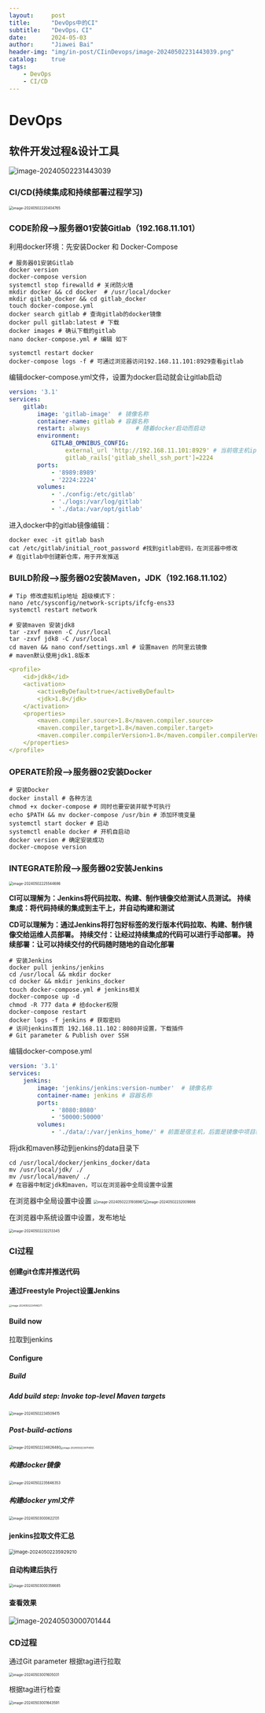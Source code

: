 ```yaml
---
layout:     post
title:      "DevOps中的CI"
subtitle:   "DevOps，CI"
date:       2024-05-03
author:     "Jiawei Bai"
header-img: "img/in-post/CIinDevops/image-20240502231443039.png"
catalog:    true
tags:
    - DevOps
    - CI/CD
---
```


# DevOps

##  软件开发过程&设计工具

<img src="" alt="image-20240502231443039"/>

### CI/CD(持续集成和持续部署过程学习)

<img src="/jason97/img/in-post/CIinDevops/image-20240502220404765.png" alt="image-20240502220404765" style="zoom: 50%;" />

### CODE阶段—>服务器01安装Gitlab（192.168.11.101）

利用docker环境：先安装Docker 和 Docker-Compose

```shell
# 服务器01安装Gitlab
docker version
docker-compose version
systemctl stop firewalld # 关闭防火墙
mkdir docker && cd docker  # /usr/local/docker
mkdir gitlab_docker && cd gitlab_docker
touch docker-compose.yml
docker search gitlab # 查询gitlab的docker镜像
docker pull gitlab:latest # 下载
docker images # 确认下载的gitlab
nano docker-compose.yml # 编辑 如下

systemctl restart docker
docker-compose logs -f # 可通过浏览器访问192.168.11.101:8929查看gitlab
```

编辑docker-compose.yml文件，设置为docker启动就会让gitlab启动

```yml
version: '3.1'
services:
	gitlab:
		image: 'gitlab-image'  # 镜像名称
		container-name: gitlab # 容器名称
		restart: always				# 随着docker启动而启动
		environment:
			GITLAB_OMNIBUS_CONFIG:
				external_url 'http://192.168.11.101:8929' # 当前宿主机ip
				gitlab_rails['gitlab_shell_ssh_port']=2224
		ports:
			- '8989:8989'
			- '2224:2224'
		volumes:
			- './config:/etc/gitlab'
			- './logs:/var/log/gitlab'
			- './data:/var/opt/gitlab'
```

进入docker中的gitlab镜像编辑：

```shell
docker exec -it gitlab bash
cat /etc/gitlab/initial_root_password #找到gitlab密码，在浏览器中修改
# 在gitlab中创建新仓库，用于开发推送
```



### BUILD阶段—>服务器02安装Maven，JDK（192.168.11.102）

```shell
# Tip 修改虚拟机ip地址 超级模式下：
nano /etc/sysconfig/network-scripts/ifcfg-ens33
systemctl restart network
```



```shell
# 安装maven 安装jdk8
tar -zxvf maven -C /usr/local
tar -zxvf jdk8 -C /usr/local
cd maven && nano conf/settings.xml # 设置maven 的阿里云镜像
# maven默认使用jdk1.8版本
```

```yml
<profile>
	<id>jdk8</id>
	<activation>
		<activeByDefault>true</activeByDefault>
		<jdk>1.8</jdk>
	</activation>
	<properties>
		<maven.compiler.source>1.8</maven.compiler.source>
		<maven.compiler,target>1.8</maven.compiler.target>
		<maven.compiler.compilerVersion>1.8</maven.compiler.compilerVersion>
	</properties>
</profile>
```



### OPERATE阶段—>服务器02安装Docker

```shell
# 安装Docker
docker install # 各种方法
chmod +x docker-compose # 同时也要安装并赋予可执行
echo $PATH && mv docker-compose /usr/bin # 添加环境变量
systemctl start docker # 启动
systemctl enable docker # 开机自启动
docker version # 确定安装成功
docker-cmopose version
```

### INTEGRATE阶段—>服务器02安装Jenkins

<img src="/jason97/img/in-post/CIinDevops/image-20240502225544686.png" alt="image-20240502225544686" style="zoom: 50%;" />

**CI可以理解为：Jenkins将代码拉取、构建、制作镜像交给测试人员测试。**
**持续集成：将代码持续的集成到主干上，并自动构建和测试**

**CD可以理解为：通过Jenkins将打包好标签的发行版本代码拉取、构建、制作镜像交给运维人员部署。**
**持续交付：让经过持续集成的代码可以进行手动部署。**
**持续部署：让可以持续交付的代码随时随地的自动化部署**

```shell
# 安装Jenkins
docker pull jenkins/jenkins
cd /usr/local && mkdir docker
cd docker && mkdir jenkins_docker
touch docker-compose.yml # jenkins相关
docker-compose up -d
chmod -R 777 data # 给docker权限
docker-compose restart
docker logs -f jenkins # 获取密码
# 访问jenkins首页 192.168.11.102：8080并设置，下载插件
# Git parameter & Publish over SSH
```

编辑docker-compose.yml

```yml
version: '3.1'
services:
	jenkins:
		image: 'jenkins/jenkins:version-number'  # 镜像名称
		container-name: jenkins # 容器名称
		ports:
			- '8080:8080'
			- '50000:50000'
		volumes:
			- './data/:/var/jenkins_home/' # 前面是宿主机，后面是镜像中项目和插件的位置
```

将jdk和maven移动到jenkins的data目录下

```shell
cd /usr/local/docker/jenkins_docker/data
mv /usr/local/jdk/ ./
mv /usr/local/maven/ ./
# 在容器中制定jdk和maven，可以在浏览器中全局设置中设置
```

在浏览器中全局设置中设置
<img src="/jason97/img/in-post/CIinDevops/image-20240502231938967.png" alt="image-20240502231938967" style="zoom: 50%;" /><img src="/Users/hanabi/Desktop/博客图片/image-20240502232009886.png" alt="image-20240502232009886" style="zoom:50%;" />

在浏览器中系统设置中设置，发布地址

<img src="/jason97/img/in-post/CIinDevops/image-20240502232213345.png" alt="image-20240502232213345" style="zoom:50%;" />



### CI过程

#### 创建git仓库并推送代码

#### 通过Freestyle Project设置Jenkins

<img src="/jason97/img/in-post/CIinDevops/image-20240502234148371.png" alt="image-20240502234148371" style="zoom: 33%;" />



#### Build now

拉取到jenkins

#### Configure

##### Build

##### Add build step: Invoke top-level Maven targets

<img src="/jason97/img/in-post/CIinDevops/image-20240502234509415.png" alt="image-20240502234509415" style="zoom:50%;" />

##### Post-build-actions

<img src="/jason97/img/in-post/CIinDevops/image-20240502234826480.png" alt="image-20240502234826480" style="zoom:50%;" /><img src="/jason97/img/in-post/CIinDevops/image-20240502234714055.png" alt="image-20240502234714055" style="zoom: 33%;" />

##### 构建docker镜像

<img src="/jason97/img/in-post/CIinDevops/image-20240502235646353.png" alt="image-20240502235646353" style="zoom:50%;" />

##### 构建docker yml文件

<img src="/jason97/img/in-post/CIinDevops/image-20240503000622131.png" alt="image-20240503000622131" style="zoom:50%;" />

#### jenkins拉取文件汇总

<img src="/jason97/img/in-post/CIinDevops/image-20240502235929210.png" alt="image-20240502235929210" style="zoom: 67%;" />

#### 自动构建后执行

<img src="/jason97/img/in-post/CIinDevops/图片.jpeg" alt="image-20240503000356685" style="zoom:50%;" />

#### 查看效果

![image-20240503000701444](/jason97/img/in-post/CIinDevops/image-20240503000701444.png)

### CD过程

通过Git parameter 根据tag进行拉取

<img src="/jason97/img/in-post/CIinDevops/image-20240503001605031.png" alt="image-20240503001605031" style="zoom:50%;" />

根据tag进行检查

<img src="/jason97/img/in-post/CIinDevops/mage-20240503001643591.png" alt="image-20240503001643591" style="zoom:50%;" />

